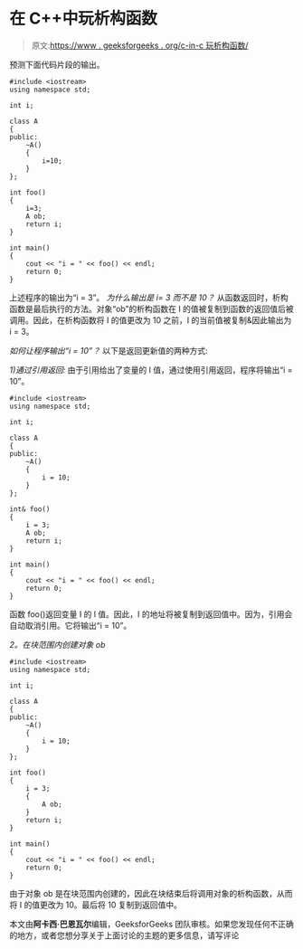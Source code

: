 # 在 C++中玩析构函数

> 原文:[https://www . geeksforgeeks . org/c-in-c 玩析构函数/](https://www.geeksforgeeks.org/playing-with-destructors-in-c/)

预测下面代码片段的输出。

```
#include <iostream>
using namespace std;

int i;

class A
{
public:
    ~A()
    {
        i=10;
    }
};

int foo()
{
    i=3;
    A ob;
    return i;
}

int main()
{
    cout << "i = " << foo() << endl;
    return 0;
}
```

上述程序的输出为“i = 3”。
*为什么输出是 i= 3 而不是 10？*
从函数返回时，析构函数是最后执行的方法。对象“ob”的析构函数在 I 的值被复制到函数的返回值后被调用。因此，在析构函数将 I 的值更改为 10 之前，I 的当前值被复制&因此输出为 i = 3。

*如何让程序输出“i = 10”？*
以下是返回更新值的两种方式:

*1)通过引用返回:*
由于引用给出了变量的 l 值，通过使用引用返回，程序将输出“i = 10”。

```
#include <iostream>
using namespace std;

int i;

class A
{
public:
    ~A()
    {
        i = 10;
    }
};

int& foo()
{
    i = 3;
    A ob;
    return i;
}

int main()
{
    cout << "i = " << foo() << endl;
    return 0;
}
```

函数 foo()返回变量 I 的 l 值。因此，I 的地址将被复制到返回值中。因为，引用会自动取消引用。它将输出“i = 10”。

*2。在块范围内创建对象 ob*

```
#include <iostream>
using namespace std;

int i;

class A
{
public:
    ~A()
    {
        i = 10;
    }
};

int foo()
{
    i = 3;
    {
        A ob;
    }
    return i;
}

int main()
{
    cout << "i = " << foo() << endl;
    return 0;
}
```

由于对象 ob 是在块范围内创建的，因此在块结束后将调用对象的析构函数，从而将 I 的值更改为 10。最后将 10 复制到返回值中。

本文由**阿卡西·巴恩瓦尔**编辑，GeeksforGeeks 团队审核。如果您发现任何不正确的地方，或者您想分享关于上面讨论的主题的更多信息，请写评论